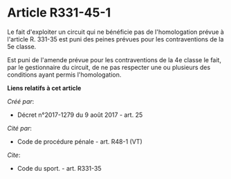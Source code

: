 # Article R331-45-1

Le fait d'exploiter un circuit qui ne bénéficie pas de l'homologation prévue à l'article R. 331-35 est puni des peines
prévues pour les contraventions de la 5e classe. 

Est puni de l'amende prévue pour les contraventions de la 4e classe le fait, par le gestionnaire du circuit, de ne pas
respecter une ou plusieurs des conditions ayant permis l'homologation.

**Liens relatifs à cet article**

_Créé par_:

  - Décret n°2017-1279 du 9 août 2017 - art. 25

_Cité par_:

  - Code de procédure pénale - art. R48-1 (VT)

_Cite_:

  - Code du sport. - art. R331-35
